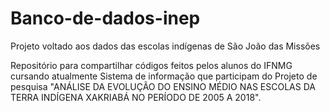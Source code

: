 
# Banco-de-dados-inep
Projeto voltado aos dados das escolas indígenas de São João das Missões

Repositório para compartilhar códigos feitos pelos alunos do IFNMG cursando atualmente Sistema de informação que participam do Projeto de pesquisa "ANÁLISE DA EVOLUÇÃO DO ENSINO MÉDIO NAS ESCOLAS DA TERRA INDÍGENA XAKRIABÁ NO PERÍODO DE 2005 A 2018".
